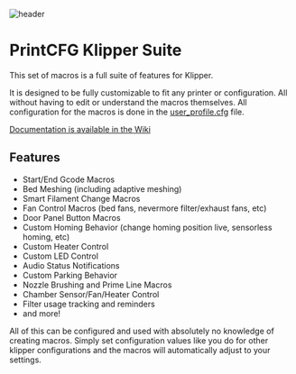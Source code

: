 <!--
 Copyright (C) 2023 Chris Laprade (chris@rootiest.com)

 This file is part of printcfg.

 printcfg is free software: you can redistribute it and/or modify
 it under the terms of the GNU General Public License as published by
 the Free Software Foundation, either version 3 of the License, or
 (at your option) any later version.

 printcfg is distributed in the hope that it will be useful,
 but WITHOUT ANY WARRANTY; without even the implied warranty of
 MERCHANTABILITY or FITNESS FOR A PARTICULAR PURPOSE.  See the
 GNU General Public License for more details.

 You should have received a copy of the GNU General Public License
 along with printcfg.  If not, see <http://www.gnu.org/licenses/>.
-->

<!--
#####################################
##      Printcfg Documentation     ##
##      Version 4.0.0 2023-6-5     ##
#####################################
-->

![header](docs/pretty_header.png)

# PrintCFG Klipper Suite

This set of macros is a full suite of features for Klipper.

It is designed to be fully customizable to fit any printer or configuration. All without having to edit or understand the macros themselves. All configuration for the macros is done in the [user_profile.cfg](profiles/default/variables.cfg) file.

[Documentation is available in the Wiki](https://github.com/rootiest/printcfg/wiki)

## Features

- Start/End Gcode Macros
- Bed Meshing (including adaptive meshing)
- Smart Filament Change Macros
- Fan Control Macros (bed fans, nevermore filter/exhaust fans, etc)
- Door Panel Button Macros
- Custom Homing Behavior (change homing position live, sensorless homing, etc)
- Custom Heater Control
- Custom LED Control
- Audio Status Notifications
- Custom Parking Behavior
- Nozzle Brushing and Prime Line Macros
- Chamber Sensor/Fan/Heater Control
- Filter usage tracking and reminders
- and more!

All of this can be configured and used with absolutely no knowledge of creating macros. Simply set configuration values like you do for other klipper configurations and the macros will automatically adjust to your settings.
